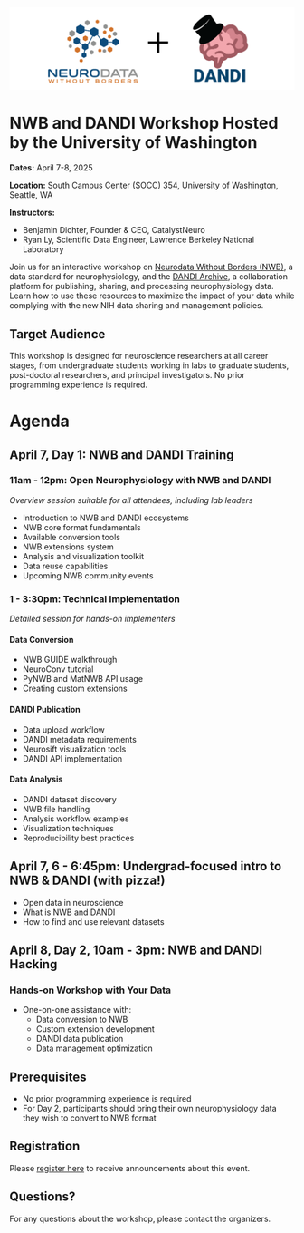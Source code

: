 <img src="images/nwb+dandi_logo.png" width="800" alt="NWB and DANDI logos">

# NWB and DANDI Workshop Hosted by the University of Washington

**Dates:** April 7-8, 2025

**Location:** South Campus Center (SOCC) 354, University of Washington, Seattle, WA

**Instructors:**

* Benjamin Dichter, Founder & CEO, CatalystNeuro
* Ryan Ly, Scientific Data Engineer, Lawrence Berkeley National Laboratory

Join us for an interactive workshop on [Neurodata Without Borders (NWB)](https://nwb.org), a data standard for neurophysiology, and the [DANDI Archive](https://dandiarchive.org), a collaboration platform for publishing, sharing, and processing neurophysiology data. Learn how to use these resources to maximize the impact of your data while complying with the new NIH data sharing and management policies.

## Target Audience
This workshop is designed for neuroscience researchers at all career stages, from undergraduate students working in labs to graduate students, post-doctoral researchers, and principal investigators. No prior programming experience is required.

# Agenda

## April 7, Day 1: NWB and DANDI Training

### 11am - 12pm: Open Neurophysiology with NWB and DANDI

*Overview session suitable for all attendees, including lab leaders*

* Introduction to NWB and DANDI ecosystems
* NWB core format fundamentals
* Available conversion tools
* NWB extensions system
* Analysis and visualization toolkit
* Data reuse capabilities
* Upcoming NWB community events

### 1 - 3:30pm: Technical Implementation

*Detailed session for hands-on implementers*

#### Data Conversion

* NWB GUIDE walkthrough
* NeuroConv tutorial
* PyNWB and MatNWB API usage
* Creating custom extensions

#### DANDI Publication

* Data upload workflow
* DANDI metadata requirements
* Neurosift visualization tools
* DANDI API implementation

#### Data Analysis

* DANDI dataset discovery
* NWB file handling
* Analysis workflow examples
* Visualization techniques
* Reproducibility best practices

## April 7, 6 - 6:45pm: Undergrad-focused intro to NWB & DANDI (with pizza!)

* Open data in neuroscience
* What is NWB and DANDI
* How to find and use relevant datasets

## April 8, Day 2, 10am - 3pm: NWB and DANDI Hacking

### Hands-on Workshop with Your Data

* One-on-one assistance with:
  * Data conversion to NWB
  * Custom extension development
  * DANDI data publication
  * Data management optimization

## Prerequisites

* No prior programming experience is required
* For Day 2, participants should bring their own neurophysiology data they wish to convert to NWB format

## Registration

Please [register here](https://docs.google.com/forms/d/e/1FAIpQLSdqzeQIBFRdrGP59kjO4SAv2tudIcYemPdzztCx2R5hmM9j1Q/viewform?usp=header) to receive announcements about this event.

## Questions?

For any questions about the workshop, please contact the organizers.
